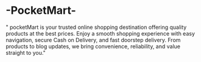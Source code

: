 # -PocketMart-
" pocketMart is your trusted online shopping destination offering quality products at the best prices. Enjoy a smooth shopping experience with easy navigation, secure Cash on Delivery, and fast doorstep delivery. From products to blog updates, we bring convenience, reliability, and value straight to you."
